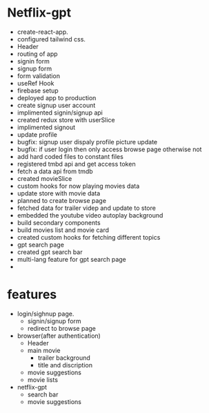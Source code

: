 # Netflix-gpt

- create-react-app.
- configured tailwind css. 
- Header
- routing of app
- signin form
- signup form
- form validation
- useRef Hook
- firebase setup
- deployed app to production
- create signup user account
- implimented signin/signup api
- created redux store with userSlice
- implimented signout
- update profile
- bugfix: signup user dispaly profile picture update
- bugfix: if user login then only access browse page otherwise not
- add hard coded files to constant files
- registered tmbd api and get access token
- fetch a data api from tmdb
- created movieSlice
- custom hooks for now playing movies data
- update store with movie data
- planned to create browse page
- fetched data for trailer videp and update to store
- embedded the youtube video autoplay background
- build secondary components
- build movies list and movie card
- created custom hooks for fetching different topics
- gpt search page
- created gpt search bar
- multi-lang feature for gpt search page
- 


# features

- login/sighnup page.
    - signin/signup form
    - redirect to browse page
- browser(after authentication)
    - Header
    - main movie
        - trailer background
        - title and discription
    - movie suggestions
    - movie lists
- netflix-gpt
    - search bar
    - movie suggestions

